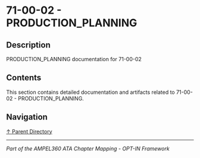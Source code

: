 # 71-00-02 - PRODUCTION_PLANNING

## Description

PRODUCTION_PLANNING documentation for 71-00-02

## Contents

This section contains detailed documentation and artifacts related to 71-00-02 - PRODUCTION_PLANNING.

## Navigation

[↑ Parent Directory](../README.md)

---

*Part of the AMPEL360 ATA Chapter Mapping - OPT-IN Framework*
